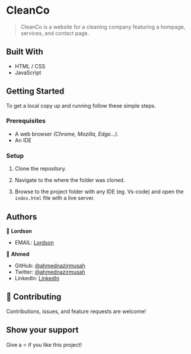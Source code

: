 
# CleanCo

> CleanCo is a website for a cleaning company featuring a hompage, services, and contact page.


## Built With

- HTML / CSS
- JavaScript


## Getting Started

To get a local copy up and running follow these simple steps.

### Prerequisites

  - A web browser _(Chrome, Mozilla, Edge...)_.
  - An IDE

### Setup

1. Clone the repository.

2. Navigate to the where the folder was cloned.

3. Browse to the project folder with any IDE (eg. Vs-code) and open the `index.html` file with a live server.


## Authors

👤 **Lordson**
 - EMAIL: [Lordson](Kofilordson@gmail.com)

👤 **Ahmed**

- GitHub: [@ahmednazirmusah](https://github.com/ahmednazirmusah)
- Twitter: [@ahmednazirmusah](https://twitter.com/ahmednazirmusah)
- LinkedIn: [LinkedIn](https://www.linkedin.com/in/ahmed-nazir-musah-529956214)

## 🤝 Contributing

Contributions, issues, and feature requests are welcome!


## Show your support

Give a ⭐️ if you like this project!

